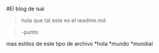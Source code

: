 #El blog de isai
>hola que tal este es el readme.md

> -punto

mas estilos de este tipo de archivo
*hola
*mundo
*mundial
